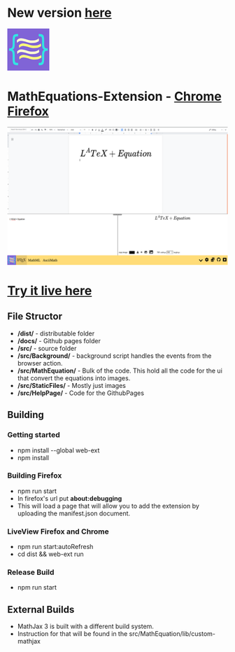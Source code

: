 # New version [here](https://github.com/brendena/MathEquations-ExtensionV2)

![logo for MathEquation Extension](https://github.com/brendena/MathEquations-Extension/blob/master/Img/96x96.png?raw=true)
# MathEquations-Extension - [Chrome](https://chrome.google.com/webstore/detail/math-equations/fkioioejambaepmmpepneigdadjpfamh?hl=en) [Firefox](https://addons.mozilla.org/en-US/firefox/addon/math-equations-anywhere)



![example](https://github.com/brendena/MathEquations-Extension/blob/master/Img/exampleScreenShot.png?raw=true)


# [Try it live here](https://brendena.github.io/MathEquations-Extension/)


## **File Structor**
* **/dist/** - distributable folder 
* **/docs/** - Github pages folder 
* **/src/** - source folder
* **/src/Background/** - background script handles the events from the browser action.
* **/src/MathEquation/** - Bulk of the code.  This hold all the code for the ui that convert the equations into images.
* **/src/StaticFiles/** - Mostly just images
* **/src/HelpPage/** - Code for the GithubPages




## **Building**

### Getting started
* npm install --global web-ext
* npm install


### Building Firefox
* npm run start
* In firefox's url put **about:debugging** 
* This will load a page that will allow you to add the extension by uploading the manifest.json document.


### LiveView Firefox and Chrome
* npm run start:autoRefresh
* cd dist && web-ext run


### Release Build
* npm run start


## External Builds
* MathJax 3 is built with a different build system.
* Instruction for that will be found in the src/MathEquation/lib/custom-mathjax  


